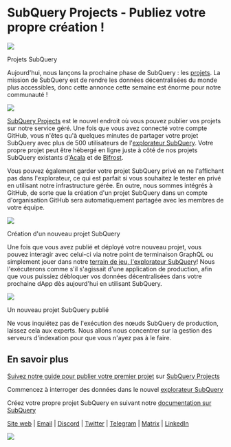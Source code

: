 # SubQuery Projects - Publiez votre propre création !

![](https://miro.medium.com/max/1400/0*Jhkt10DyMiptFocJ)

Projets SubQuery

Aujourd'hui, nous lançons la prochaine phase de SubQuery : les [projets](https://project.subquery.network). La mission de SubQuery est de rendre les données décentralisées du monde plus accessibles, donc cette annonce cette semaine est énorme pour notre communauté !



![](https://miro.medium.com/max/464/0*FTsLOuy0A4cWEwcp)

[SubQuery Projects](https://project.subquery.network) est le nouvel endroit où vous pouvez publier vos projets sur notre service géré. Une fois que vous avez connecté votre compte GitHub, vous n'êtes qu'à quelques minutes de partager votre projet SubQuery avec plus de 500 utilisateurs de l'[explorateur SubQuery](https://explorer.subquery.network/). Votre propre projet peut être hébergé en ligne juste à côté de nos projets SubQuery existants d'[Acala](https://explorer.subquery.network/subquery/OnFinality-io/acala-subql) et de [Bifrost](https://explorer.subquery.network/subquery/bifrost-finance/subql).

Vous pouvez également garder votre projet SubQuery privé en ne l'affichant pas dans l'explorateur, ce qui est parfait si vous souhaitez le tester en privé en utilisant notre infrastructure gérée. En outre, nous sommes intégrés à GitHub, de sorte que la création d'un projet SubQuery dans un compte d'organisation GitHub sera automatiquement partagée avec les membres de votre équipe.



![](https://miro.medium.com/max/1400/1*IupCbHA6aaal26sYbK-Hbw.png)

Création d'un nouveau projet SubQuery

Une fois que vous avez publié et déployé votre nouveau projet, vous pouvez interagir avec celui-ci via notre point de terminaison GraphQL ou simplement jouer dans notre [terrain de jeu, l'explorateur SubQuery](https://explorer.subquery.network/)! Nous l'exécuterons comme s'il s'agissait d'une application de production, afin que vous puissiez débloquer vos données décentralisées dans votre prochaine dApp dès aujourd'hui en utilisant SubQuery.



![](https://miro.medium.com/max/1400/1*Re6uHuy05UzWttfWQBM6hg.png)

Un nouveau projet SubQuery publié

Ne vous inquiétez pas de l'exécution des nœuds SubQuery de production, laissez cela aux experts. Nous allons nous concentrer sur la gestion des serveurs d'indexation pour que vous n'ayez pas à le faire.

## En savoir plus

[Suivez notre guide pour publier votre premier projet](https://doc.subquery.network/publish/publish.html) sur [SubQuery Projects](https://project.subquery.network)

Commencez à interroger des données dans le nouvel [explorateur SubQuery](https://explorer.subquery.network/)

Créez votre propre projet SubQuery en suivant notre [documentation sur SubQuery](https://doc.subquery.network/)

[Site web](https://subquery.network/) | [Email](mailto:hello@subquery.network) | [Discord](https://discord.com/invite/78zg8aBSMG) | [Twitter](https://twitter.com/subquerynetwork) | [Telegram](https://t.me/subquerynetwork) | [Matrix](https://matrix.to/#/#subquery:matrix.org) | [LinkedIn](https://www.linkedin.com/company/subquery)

![](https://miro.medium.com/max/1400/0*4Yetj66AO5gHV2rt)
